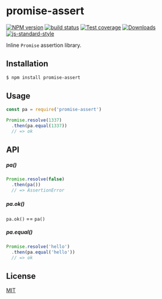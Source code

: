 # promise-assert
[![NPM version][npm-image]][npm-url]
[![build status][travis-image]][travis-url]
[![Test coverage][coveralls-image]][coveralls-url]
[![Downloads][downloads-image]][downloads-url]
[![js-standard-style][standard-image]][standard-url]

Inline `Promise` assertion library. 

## Installation
```bash
$ npm install promise-assert
```

## Usage
```js
const pa = require('promise-assert')

Promise.resolve(1337)
  .then(pa.equal(1337))
  // => ok
```

## API
##### pa()
```js
Promise.resolve(false)
  .then(pa())
  // => AssertionError
```

##### pa.ok()
`pa.ok()` == `pa()`

##### pa.equal()
```js
Promise.resolve('hello')
  .then(pa.equal('hello'))
  // => ok
```

## License
[MIT](https://tldrlegal.com/license/mit-license)

[npm-image]: https://img.shields.io/npm/v/promise-assert.svg?style=flat-square
[npm-url]: https://npmjs.org/package/promise-assert
[travis-image]: https://img.shields.io/travis/yoshuawuyts/promise-assert.svg?style=flat-square
[travis-url]: https://travis-ci.org/yoshuawuyts/promise-assert
[coveralls-image]: https://img.shields.io/coveralls/yoshuawuyts/promise-assert.svg?style=flat-square
[coveralls-url]: https://coveralls.io/r/yoshuawuyts/promise-assert?branch=master
[downloads-image]: http://img.shields.io/npm/dm/promise-assert.svg?style=flat-square
[downloads-url]: https://npmjs.org/package/promise-assert
[standard-image]: https://img.shields.io/badge/code%20style-standard-brightgreen.svg?style=flat-square
[standard-url]: https://github.com/feross/standard
